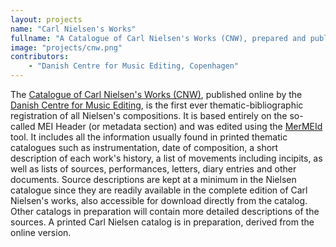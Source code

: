 ```yaml
---
layout: projects
name: "Carl Nielsen's Works"
fullname: "A Catalogue of Carl Nielsen's Works (CNW), prepared and published by the Danish Center for Music Editing, utilizing the MerMEId editor"
image: "projects/cnw.png"
contributors: 
    - "Danish Centre for Music Editing, Copenhagen"
---
```

The [Catalogue of Carl Nielsen's Works (CNW)](http://www.kb.dk/dcm/cnw/navigation.xq), published online by the [Danish Centre for Music Editing](http://www.kb.dk/en/nb/dcm/), is the first ever thematic-bibliographic registration of all Nielsen's compositions. It is based entirely on the so-called MEI Header (or metadata section) and was edited using the [MerMEId](https://music-encoding.org/resources/tools.html#mermeid) tool. It includes all the information usually found in printed thematic catalogues such as instrumentation, date of composition, a short description of each work's history, a list of movements including incipits, as well as lists of sources, performances, letters, diary entries and other documents. Source descriptions are kept at a minimum in the Nielsen catalogue since they are readily available in the complete edition of Carl Nielsen's works, also accessible for download directly from the catalog. Other catalogs in preparation will contain more detailed descriptions of the sources. A printed Carl Nielsen catalog is in preparation, derived from the online version.  
